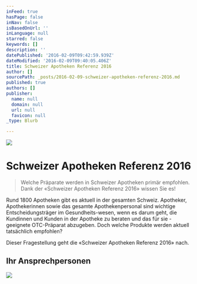```yaml
---
inFeed: true
hasPage: false
inNav: false
isBasedOnUrl: ''
inLanguage: null
starred: false
keywords: []
description: ''
datePublished: '2016-02-09T09:42:59.939Z'
dateModified: '2016-02-09T09:40:05.406Z'
title: Schweizer Apotheken Referenz 2016
author: []
sourcePath: _posts/2016-02-09-schweizer-apotheken-referenz-2016.md
published: true
authors: []
publisher:
  name: null
  domain: null
  url: null
  favicon: null
_type: Blurb

---
```

![](https://the-grid-user-content.s3-us-west-2.amazonaws.com/8d3181f6-1a5e-4889-b003-f5c073a5e4e6.png)

# Schweizer Apotheken Referenz 2016

> Welche Präparate werden in Schweizer Apotheken primär empfohlen.  
> Dank der «Schweizer Apotheken Referenz 2016» wissen Sie es!

Rund 1800 Apotheken gibt es aktuell in der gesamten Schweiz. Apotheker, Apothekerinnen sowie das gesamte Apothekenpersonal sind wichtige Entscheidungsträger im Gesundheits-wesen, wenn es darum geht, die Kundinnen und Kunden in der Apotheke zu beraten und das für sie -geeignete OTC-Präparat abzugeben. Doch welche Produkte werden aktuell tatsächlich empfohlen?

Dieser Fragestellung geht die «Schweizer Apotheken Referenz 2016» nach.

## Ihr Ansprechpersonen
![](https://the-grid-user-content.s3-us-west-2.amazonaws.com/a6dedd4a-28a1-4347-b5fa-9b1310e4e627.jpg)